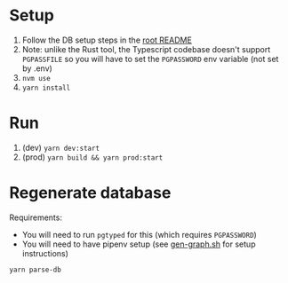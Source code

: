 # Setup

1. Follow the DB setup steps in the [root README](../../README.md)
1. Note: unlike the Rust tool, the Typescript codebase doesn't support `PGPASSFILE` so you will have to set the `PGPASSWORD` env variable (not set by .env)
1. `nvm use`
1. `yarn install`

<!-- set -a; pushd ../../ && . ./.env; popd; set +a -->

# Run

1. (dev) `yarn dev:start`
1. (prod) `yarn build && yarn prod:start`

# Regenerate database

Requirements:

- You will need to run `pgtyped` for this (which requires `PGPASSWORD`)
- You will need to have pipenv setup (see [gen-graph.sh](./bin/gen-graph.sh) for setup instructions)

`yarn parse-db`
